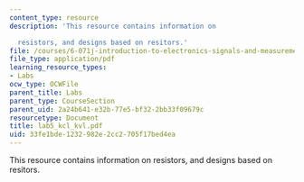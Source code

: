 ```yaml
---
content_type: resource
description: 'This resource contains information on

  resistors, and designs based on resitors.'
file: /courses/6-071j-introduction-to-electronics-signals-and-measurement-spring-2006/33fe1bde1232982e2cc2705f17bed4ea_lab5_kcl_kvl.pdf
file_type: application/pdf
learning_resource_types:
- Labs
ocw_type: OCWFile
parent_title: Labs
parent_type: CourseSection
parent_uid: 2a24b641-e32b-77e5-bf32-2bb33f09679c
resourcetype: Document
title: lab5_kcl_kvl.pdf
uid: 33fe1bde-1232-982e-2cc2-705f17bed4ea
---
```

This resource contains information on
resistors, and designs based on resitors.